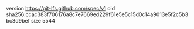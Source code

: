 version https://git-lfs.github.com/spec/v1
oid sha256:ccac383f706176a8c7e7669ed229f61e5e5c15d0c14a9013e5f2c5b3bc3d9bef
size 5544
